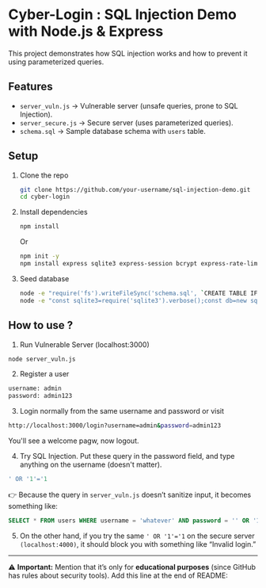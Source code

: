 # Cyber-Login : SQL Injection Demo with Node.js & Express

This project demonstrates how SQL injection works and how to prevent it using parameterized queries.

## Features
- `server_vuln.js` → Vulnerable server (unsafe queries, prone to SQL Injection).
- `server_secure.js` → Secure server (uses parameterized queries).
- `schema.sql` → Sample database schema with `users` table.

## Setup
1. Clone the repo
    ```bash
    git clone https://github.com/your-username/sql-injection-demo.git
    cd cyber-login
    ```

2. Install dependencies
    ```bash
    npm install
    ```
    Or
    ```bash 
    npm init -y
    npm install express sqlite3 express-session bcrypt express-rate-limit helmet
    ```

3. Seed database
    ```bash
    node -e "require('fs').writeFileSync('schema.sql', `CREATE TABLE IF NOT EXISTS users (id INTEGER PRIMARY KEY AUTOINCREMENT, username TEXT UNIQUE NOT NULL, password TEXT NOT NULL);`); console.log('schema.sql written')"
    node -e "const sqlite3=require('sqlite3').verbose();const db=new sqlite3.Database('db.sqlite');const fs=require('fs');db.exec(fs.readFileSync('schema.sql','utf8'),()=>{console.log('DB ready');db.close();});"
    ```


## How to use ?

1. Run Vulnerable Server (localhost:3000)
```bash
node server_vuln.js
```

2. Register a user
```bash 
username: admin
password: admin123
```

3. Login normally from the same username and password or visit
```bash
http://localhost:3000/login?username=admin&password=admin123
```
You'll see a welcome pagw, now logout.

4. Try SQL Injection. Put these query in the password field, and type anything on the username (doesn't matter).
```sql
' OR '1'='1
```

👉 Because the query in `server_vuln.js` doesn’t sanitize input, it becomes something like:
```sql
SELECT * FROM users WHERE username = 'whatever' AND password = '' OR '1'='1';
```

5. On the other hand, if you try the same `' OR '1'='1` on the secure server `(localhost:4000)`, it should block you with something like “Invalid login.”

---

⚠️ **Important:** Mention that it’s only for **educational purposes** (since GitHub has rules about security tools). Add this line at the end of README: